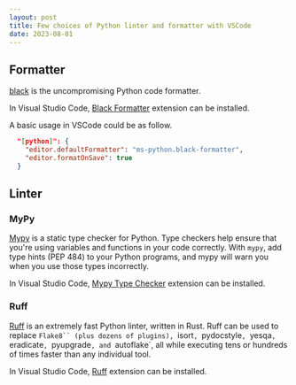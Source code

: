 ```yaml
---
layout: post
title: Few choices of Python linter and formatter with VSCode
date: 2023-08-01
---
```


## Formatter

[black](https://github.com/psf/black) is the uncompromising Python code formatter. 

In Visual Studio Code, [Black Formatter](https://marketplace.visualstudio.com/items?itemName=ms-python.black-formatter) extension can be installed.

A basic usage in VSCode could be as follow. 

```json
  "[python]": {
    "editor.defaultFormatter": "ms-python.black-formatter",
    "editor.formatOnSave": true
  }
```

## Linter

### MyPy

[Mypy](https://github.com/python/mypy) is a static type checker for Python. Type checkers help ensure that you're using variables and functions in your code correctly. With `mypy`, add type hints (PEP 484) to your Python programs, and mypy will warn you when you use those types incorrectly.

In Visual Studio Code, [Mypy Type Checker](https://marketplace.visualstudio.com/items?itemName=ms-python.mypy-type-checker) extension can be installed.

### Ruff

[Ruff](https://github.com/astral-sh/ruff) is an extremely fast Python linter, written in Rust. Ruff can be used to replace `Flake8`` (plus dozens of plugins), `isort`, `pydocstyle`, `yesqa`, `eradicate`, `pyupgrade`, and `autoflake`, all while executing tens or hundreds of times faster than any individual tool.

In Visual Studio Code, [Ruff](https://marketplace.visualstudio.com/items?itemName=charliermarsh.ruff)  extension can be installed.
